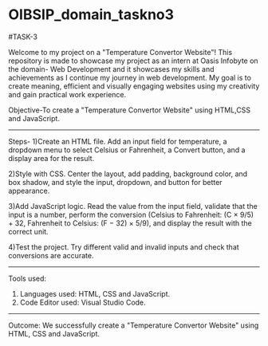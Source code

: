 # OIBSIP_domain_taskno3
#TASK-3


Welcome to my project on a "Temperature Convertor Website"!
This repository is made to showcase my project as an intern at Oasis Infobyte on the domain- Web Development and it showcases my skills and achievements as I continue my journey in web development. My goal is to create meaning, efficient and visually engaging websites using my creativity and gain practical work experience.

Objective-To create a "Temperature Convertor Website" using HTML,CSS and JavaScript.
__________________________________________________________________________________________________________________________________________

Steps-
1)Create an HTML file. Add an input field for temperature, a dropdown menu to select Celsius or Fahrenheit, a Convert button, and a display area for the result.

2)Style with CSS. Center the layout, add padding, background color, and box shadow, and style the input, dropdown, and button for better appearance.

3)Add JavaScript logic. Read the value from the input field, validate that the input is a number, perform the conversion (Celsius to Fahrenheit: (C × 9/5) + 32, Fahrenheit to Celsius: (F − 32) × 5/9), and display the result with the correct unit.

4)Test the project. Try different valid and invalid inputs and check that conversions are accurate.
__________________________________________________________________________________________________________________________________________

Tools used:
1) Languages used: HTML, CSS and JavaScript.
2) Code Editor used: Visual Studio Code.
__________________________________________________________________________________________________________________________________________

Outcome: We successfully create a "Temperature Convertor Website" using HTML, CSS and JavaScript.


